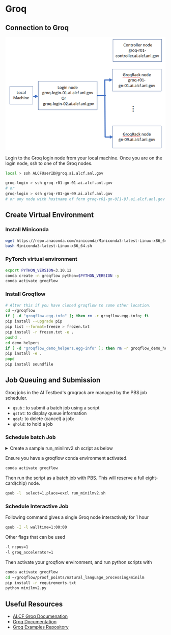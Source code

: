 # Groq 

## Connection to Groq

![Groq connection diagram](./groqrack_system_diagram.png)

Login to the Groq login node from your local machine.
Once you are on the login node, ssh to one of the Groq nodes.

```bash
local > ssh ALCFUserID@groq.ai.alcf.anl.gov
```
```bash
groq-login > ssh groq-r01-gn-01.ai.alcf.anl.gov
# or
groq-login > ssh groq-r01-gn-09.ai.alcf.anl.gov
# or any node with hostname of form groq-r01-gn-0[1-9].ai.alcf.anl.gov
```

## Create Virtual Environment 

### Install Miniconda

```bash
wget https://repo.anaconda.com/miniconda/Miniconda3-latest-Linux-x86_64.sh
bash Miniconda3-latest-Linux-x86_64.sh
```

### PyTorch virtual environment

```bash
export PYTHON_VERSION=3.10.12
conda create -n groqflow python=$PYTHON_VERSION -y
conda activate groqflow
```

### Install Groqflow

```bash
# Alter this if you have cloned groqflow to some other location.
cd ~/groqflow
if [ -d "groqflow.egg-info" ]; then rm -r groqflow.egg-info; fi
pip install --upgrade pip
pip list --format=freeze > frozen.txt
pip install -r frozen.txt -e .
pushd . 
cd demo_helpers
if [ -d "groqflow_demo_helpers.egg-info" ]; then rm -r groqflow_demo_helpers.egg-info; fi
pip install -e .
popd
pip install soundfile
```


## Job Queuing and Submission

Groq jobs in the AI Testbed's groqrack are managed by the PBS job scheduler.

* `qsub` : to submit a batch job using a script
* `qstat`: to display queue information
* `qdel`: to delete (cancel) a job:
* `qhold`: to hold a job

### Schedule batch Job

<details>
  <summary>Create a sample run_minilmv2.sh script as below</summary>

    #!/bin/bash
    # >>> conda initialize >>>
    # !! Contents within this block are managed by 'conda init' !!
    __conda_setup="$(${HOME}'/miniconda3/bin/conda' 'shell.bash' 'hook' 2> /dev/null)"
    if [ $? -eq 0 ]; then
        eval "$__conda_setup"
    else
        if [ -f "${HOME}/miniconda3/etc/profile.d/conda.sh" ]; then
            . "${HOME}/miniconda3/etc/profile.d/conda.sh"
        else
            export PATH="${HOME}/miniconda3/bin:$PATH"
        fi
    fi
    unset __conda_setup
    # <<< conda initialize <<<
    conda activate groqflow
    cd ~/groqflow/proof_points/natural_language_processing/minilm
    pip install -r requirements.txt
    python minilmv2.py
    
</details>

Ensure you have a groqflow conda environment activated.
```bash
conda activate groqflow
```

Then run the script as a batch job with PBS. This will reserve a full eight-card(chip) node.
```bash
qsub -l  select=1,place=excl run_minilmv2.sh
```


### Schedule Interactive Job

Following command gives a single Groq node interactively for 1 hour
```bash
qsub -I -l walltime=1:00:00 
```
Other flags that can be used
```bash
-l ncpus=1 
-l groq_accelerator=1
```

Then activate your groqflow environment, and run python scripts with
```bash
conda activate groqflow
cd ~/groqflow/proof_points/natural_language_processing/minilm
pip install -r requirements.txt
python minilmv2.py
```
<!--- ## Run Examples

Refer to respective instrcutions below 
* [ResNet50](./resnet50.md)
* [MiniLMv2](./minilm.md) --->


## Useful Resources 

* [ALCF Groq Documenation](https://docs.alcf.anl.gov/ai-testbed/groq/system-overview/)
* [Groq Documentation](https://support.groq.com/#/login)
* [Groq Examples Repository](https://github.com/groq/groqflow/tree/main/proof_points)

